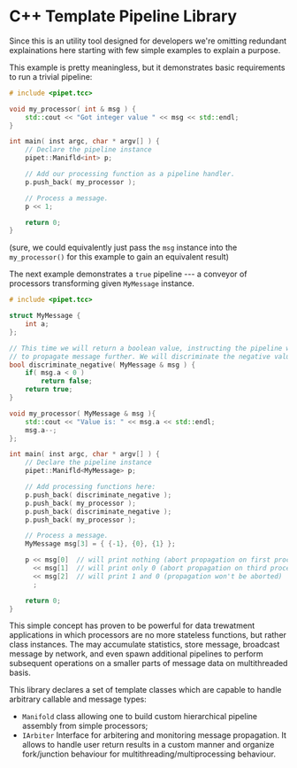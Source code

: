 # C++ Template Pipeline Library

Since this is an utility tool designed for developers we're omitting redundant
explainations here starting with few simple examples to explain a purpose.

This example is pretty meaningless, but it demonstrates basic requirements to
run a trivial pipeline:

```C++
# include <pipet.tcc>

void my_processor( int & msg ) {
    std::cout << "Got integer value " << msg << std::endl;
}

int main( inst argc, char * argv[] ) {
    // Declare the pipeline instance
    pipet::Manifld<int> p;

    // Add our processing function as a pipeline handler.
    p.push_back( my_processor );

    // Process a message.
    p << 1;

    return 0;
}
```

(sure, we could equivalently just pass the `msg` instance into the
`my_processor()` for this example to gain an equivalent result)

The next example demonstrates a `true` pipeline --- a conveyor of processors
transforming given `MyMessage` instance.

```C++
# include <pipet.tcc>

struct MyMessage {
    int a;
};

// This time we will return a boolean value, instructing the pipeline whether
// to propagate message further. We will discriminate the negative values.
bool discriminate_negative( MyMessage & msg ) {
    if( msg.a < 0 )
        return false;
    return true;
}

void my_processor( MyMessage & msg ){
    std::cout << "Value is: " << msg.a << std::endl;
    msg.a--;
};

int main( inst argc, char * argv[] ) {
    // Declare the pipeline instance
    pipet::Manifld<MyMessage> p;

    // Add processing functions here:
    p.push_back( discriminate_negative );
    p.push_back( my_processor );
    p.push_back( discriminate_negative );
    p.push_back( my_processor );

    // Process a message.
    MyMessage msg[3] = { {-1}, {0}, {1} };

    p << msg[0]  // will print nothing (abort propagation on first processor)
      << msg[1]  // will print only 0 (abort propagation on third processor)
      << msg[2]  // will print 1 and 0 (propagation won't be aborted)
      ;

    return 0;
}
```

This simple concept has proven to be powerful for data trewatment applications
in which processors are no more stateless functions, but rather class
instances. The may accumulate statistics, store message, broadcast message by
network, and even spawn additional pipelines to perform subsequent operations
on a smaller parts of message data on multithreaded basis.

This library declares a set of template classes which are capable to handle
arbitrary callable and message types:

* `Manifold` class allowing one to build custom hierarchical pipeline
assembly from simple processors;
* `IArbiter` Interface for arbitering and monitoring message propagation. It
allows to handle user return results in a custom manner and organize
fork/junction behaviour for multithreading/multiprocessing behaviour.

